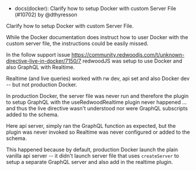 - docs(docker): Clarify how to setup Docker with custom Server File (#10702) by @dthyresson

Clarify how to setup Docker with custom Server File.

While the Docker documentation does instruct how to user Docker with the custom server file, the instructions could be easily missed.

In the follow support issue https://community.redwoodjs.com/t/unknown-directive-live-in-docker/7150/7 redwoodJS was setup to use Docker and also GraphQL with Realtime.

Realtime (and live queries) worked with rw dev, api set and also Docker dev -- but not production Docker.

In production Docker, the server file was never run and therefore the plugin to setup GraphQL with the useRedwoodRealtime plugin never happened ... and thus the live directive wasn't understood nor were GraphQL subscripts added to the schema.

Here api server, simply ran the GraphQL function as expected, but the plugin was never invoked so Realtime was never configured or added to the schema.

This happened because by default, production Docker launch the plain vanilla api server  -- it didn't launch server file that uses `createServer` to setup a separate GraphQL server and also add in the realtime plugin.
